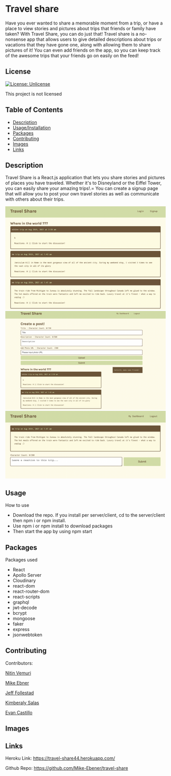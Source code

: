 # Travel share 

Have you ever wanted to share a memorable moment from a trip, or have a place to view stories and pictures about trips that friends or family have taken? With Travel Share, you can do just that! Travel share is a no-nonsense app that allows users to give detailed descriptions about trips or vacations that they have gone one, along with allowing them to share pictures of it! You can even add friends on the app, so you can keep track of the awesome trips that your friends go on easily on the feed!

## License


[![License: Unlicense](https://img.shields.io/badge/license-Unlicense-blue.svg)](http://unlicense.org)

This project is not licensed


## Table of Contents

  * [Description](#description)
  * [Usage/Installation](#usage)
  * [Packages](#packages)
  * [Contributing](#contributing)
  * [Images](#images)
  * [Links](#links)
  
 
 
## Description <a name = "description">

  Travel Share is a React.js application that lets you share stories and pictures of places you have traveled. Whether it's to Disneyland or the Eiffel Tower, you can easily share your amazing trips!.= You can create a signup page that will allow you to post your own travel stories as well as communicate with others about their trips. 


<img src="./client/public/travel.png" />
<img src="./client/public/travel2.png" />
<img src="./client/public/travel3.png" />


## Usage <a name = "usage">
  How to use
- Download the repo. If you install per server/client, cd to the server/client then npm i or npm install.
- Use npm i or npm install to download packages
- Then start the app by using npm start

## Packages <a name = "packages">
  Packages used

- React
- Apollo Server
- Cloudinary
- react-dom
- react-router-dom
- react-scripts
- graphql 
- jwt-decode
- bcrypt
- mongoose 
- faker
- express
- jsonwebtoken


## Contributing <a name = "contributing"/>



Contributors:

[Nitin Vemuri](www.github.com/nitinvemuri)

[Mike Ebner](https://github.com/Mike-Ebener)

[Jeff Follestad](https://github.com/jeff-follestad)

[Kimberaly Salas](https://github.com/salask24)

[Evan Castillo](https://github.com/evancastillo)

## Images <a name = "images">



## Links <a name = "links">

Heroku Link: https://travel-share44.herokuapp.com/

Github Repo: https://github.com/Mike-Ebener/travel-share





